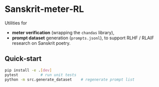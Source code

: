 # Sanskrit‑meter‑RL

Utilities for
* **meter verification** (wrapping the `chandas` library),
* **prompt dataset** generation (`prompts.jsonl`),
to support RLHF / RLAIF research on Sanskrit poetry.

## Quick‑start
```bash
pip install -e .[dev]
pytest          # run unit tests
python -m src.generate_dataset    # regenerate prompt list